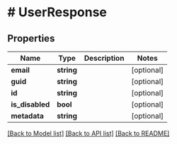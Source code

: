 # # UserResponse

## Properties

Name | Type | Description | Notes
------------ | ------------- | ------------- | -------------
**email** | **string** |  | [optional]
**guid** | **string** |  | [optional]
**id** | **string** |  | [optional]
**is_disabled** | **bool** |  | [optional]
**metadata** | **string** |  | [optional]

[[Back to Model list]](../../README.md#models) [[Back to API list]](../../README.md#endpoints) [[Back to README]](../../README.md)
